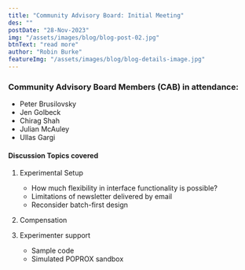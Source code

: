 ```yaml
---
title: "Community Advisory Board: Initial Meeting"
des: ""
postDate: "28-Nov-2023"
img: "/assets/images/blog/blog-post-02.jpg"
btnText: "read more"
author: "Robin Burke"
featureImg: "/assets/images/blog/blog-details-image.jpg"
---
```


### Community Advisory Board Members (CAB) in attendance:

* Peter Brusilovsky 
* Jen Golbeck 
* Chirag Shah 
* Julian McAuley 
* Ullas Gargi 

#### Discussion Topics covered

1. Experimental Setup
    - How much flexibility in interface functionality is possible?
    - Limitations of newsletter delivered by email
    - Reconsider batch-first design

2. Compensation

3. Experimenter support
    - Sample code
    - Simulated POPROX sandbox

